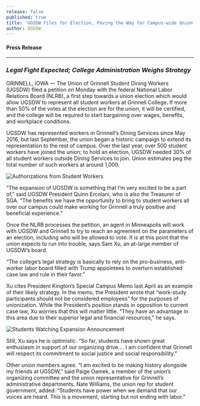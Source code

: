 ```yaml
---
release: false
published: true
title: 'UGSDW Files for Election, Paving the Way for Campus-wide Union'
author: UGSDW
---
```


#### Press Release

***

### *Legal Fight Expected; College Administration Weighs Strategy*

GRINNELL, IOWA — The Union of Grinnell Student Dining Workers (UGSDW) filed a petition on Monday with the federal National Labor Relations Board (NLRB),  a first step towards a union election which would allow UGSDW to represent all student workers at Grinnell College.  If more than 50% of the votes at the election are for the union, it will be certified, and the college will be required to start bargaining over wages, benefits, and workplace conditions.  

UGSDW has represented workers in Grinnell’s Dining Services since May 2016, but last September, the union began a historic campaign to extend its representation to the rest of campus.  Over the last year, over 500 student workers have joined the union; to hold an election, UGSDW needed 30% of all student workers outside Dining Services to join. Union estimates peg the total number of such workers at around 1,000.    

![Authorizations from Student Workers]({{site.baseurl}}/assets/news/Authorizations%20from%20Student%20Workers.png)

“The expansion of UGSDW is something that I’m very excited to be a part of,” said UGSDW President Quinn Ercolani, who is also the Treasurer of SGA. “The benefits we have the opportunity to bring to student workers all over our campus could make working for Grinnell a truly positive and beneficial experience.”

Once the NLRB processes the petition, an agent in Minneapolis will work with UGSDW and Grinnell to try to reach an agreement on the parameters of an election, including who will be allowed to vote. It is at this point that the union expects to run into trouble, says Sam Xu, an at-large member of UGSDW’s board.

“The college’s legal strategy is basically to rely on the pro-business, anti-worker labor board filled with Trump appointees to overturn established case law and rule in their favor.”  

Xu cites President Kington’s Special Campus Memo last April as an example of their likely strategy.  In the memo, the President wrote that “work-study participants should not be considered employees” for the purposes of unionization.  While the President’s position stands in opposition to current case law, Xu worries that this will matter little.  “They have an advantage in this area due to their superior legal and financial resources,” he says.

![Students Watching Expansion Announcement]({{site.baseurl}}/assets/news/expansion_watching.jpg)

Still, Xu says he is optimistic. “So far, students have shown great enthusiasm in support of our organizing drive…. I am confident that Grinnell will respect its commitment to social justice and social responsibility.”  

Other union members agree. “I am excited to be making history alongside my friends at UGSDW,” said Paige Oamek, a member of the union’s organizing committee and the union representative for Grinnell’s administrative departments. Nate Williams, the union rep for student government, added: “Students have power when we demand that our voices are heard. This is a movement, starting but not ending with labor.”
